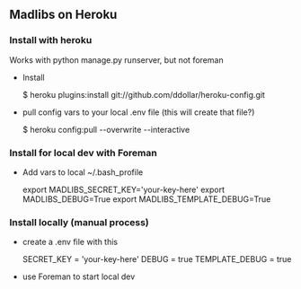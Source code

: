 ## Madlibs on Heroku

### Install with heroku 
Works with python manage.py runserver, but not foreman

- Install 

    $ heroku plugins:install git://github.com/ddollar/heroku-config.git

- pull config vars to your local .env file (this will create that file?)

    $ heroku config:pull --overwrite --interactive


### Install for local dev with Foreman

- Add vars to local ~/.bash_profile

    export MADLIBS_SECRET_KEY='your-key-here'
    export MADLIBS_DEBUG=True
    export MADLIBS_TEMPLATE_DEBUG=True


### Install locally (manual process)

- create a .env file with this

    SECRET_KEY = 'your-key-here' 
    DEBUG = true
    TEMPLATE_DEBUG = true

- use Foreman to start local dev